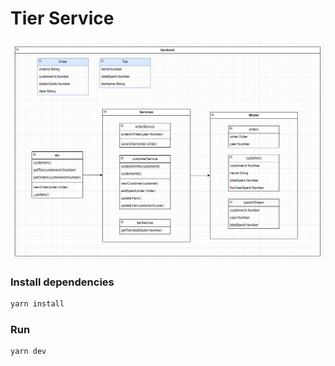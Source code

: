  # Tier Service 
 
![structure](structure.png)

 ### Install dependencies 
 ``` Bash 
 yarn install 
 ```` 
 
 ### Run 
 ``` Bash 
 yarn dev 
